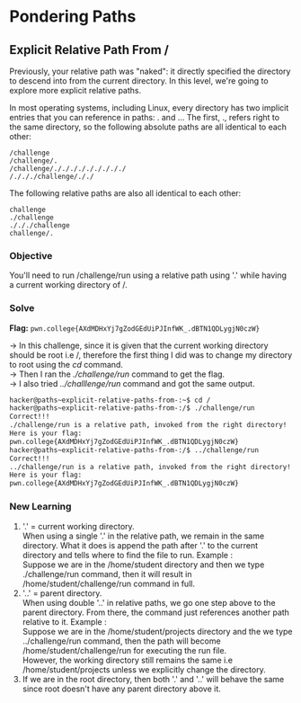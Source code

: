 # Pondering Paths

## Explicit Relative Path From /
Previously, your relative path was "naked": it directly specified the directory to descend into from the current directory. In this level, we're going to explore more explicit relative paths.

In most operating systems, including Linux, every directory has two implicit entries that you can reference in paths: . and ... The first, ., refers right to the same directory, so the following absolute paths are all identical to each other:

```
/challenge
/challenge/.
/challenge/./././././././././
/./././challenge/././
```

The following relative paths are also all identical to each other:

```
challenge
./challenge
./././challenge
challenge/.
```

### Objective
You'll need to run /challenge/run using a relative path using '.' while having a current working directory of /. 

### Solve
**Flag:** `pwn.college{AXdMDHxYj7gZodGEdUiPJInfWK_.dBTN1QDLygjN0czW}`

-> In this challenge, since it is given that the current working directory should be root i.e /, therefore the first thing I did was to change my directory to root using the *cd* command.  
-> Then I ran the *./challenge/run* command to get the flag.  
-> I also tried *../challlenge/run* command and got the same output.

```bash
hacker@paths~explicit-relative-paths-from-:~$ cd /
hacker@paths~explicit-relative-paths-from-:/$ ./challenge/run
Correct!!!
./challenge/run is a relative path, invoked from the right directory!
Here is your flag:
pwn.college{AXdMDHxYj7gZodGEdUiPJInfWK_.dBTN1QDLygjN0czW}
hacker@paths~explicit-relative-paths-from-:/$ ../challenge/run
Correct!!!
../challenge/run is a relative path, invoked from the right directory!
Here is your flag:
pwn.college{AXdMDHxYj7gZodGEdUiPJInfWK_.dBTN1QDLygjN0czW}
```

### New Learning
1. '.' = current working directory.  
   When using a single '.' in the relative path, we remain in the same directory. What it does is append the path after '.' to the current directory and tells where to find the file to run. Example :  
   Suppose we are in the /home/student directory and then we type ./challenge/run command, then it will result in /home/student/challenge/run command in full.  
2. '..' = parent directory.  
   When using double '..' in relative paths, we go one step above to the parent directory. From there, the command just references another path relative to it. Example :  
   Suppose we are in the /home/student/projects directory and the we type ../challenge/run command, then the path will become /home/student/challenge/run for executing the run file.  
   However, the working directory still remains the same i.e /home/student/projects unless we explicitly change the directory.  
3. If we are in the root directory, then both '.' and '..' will behave the same since root doesn't have any parent directory above it.  
